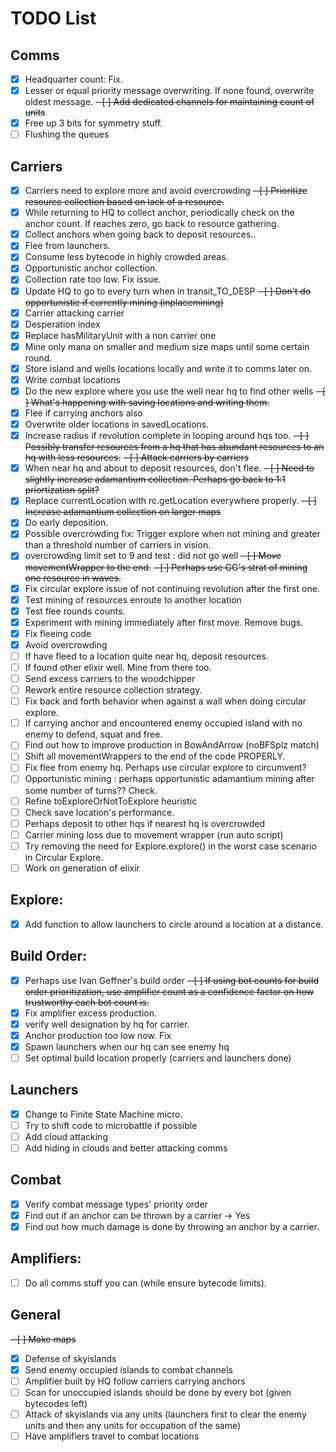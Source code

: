 # TODO List

## Comms

- [x] Headquarter count: Fix.
- [x] Lesser or equal priority message overwriting. If none found, overwrite oldest message.
~~- [ ] Add dedicated channels for maintaining count of units~~
- [x] Free up 3 bits for symmetry stuff.
- [ ] Flushing the queues

## Carriers
- [x] Carriers need to explore more and avoid overcrowding
~~- [ ] Prioritize resource collection based on lack of a resource.~~
- [x] While returning to HQ to collect anchor, periodically check on the anchor count. If reaches zero, go back to resource gathering.
- [x] Collect anchors when going back to deposit resources..
- [x] Flee from launchers.
- [x] Consume less bytecode in highly crowded areas.
- [x] Opportunistic anchor collection.
- [x] Collection rate too low. Fix issue.
- [x] Update HQ to go to every turn when in transit_TO_DESP
~~- [ ] Don't do opportunistic if currently mining (inplacemining)~~
- [x] Carrier attacking carrier
- [x] Desperation index
- [x] Replace hasMilitaryUnit with a non carrier one
- [x] Mine only mana on smaller and medium size maps until some certain round.
- [x] Store island and wells locations locally and write it to comms later on.
- [x] Write combat locations
- [x] Do the new explore where you use the well near hq to find other wells
~~- [ ] What's happening with saving locations and writing them.~~
- [x] Flee if carrying anchors also
- [x] Overwrite older locations in savedLocations.
- [x] Increase radius if revolution complete in looping around hqs too.
~~- [ ] Possibly transfer resources from a hq that has abundant resources to an hq with less resources.~~
~~- [ ] Attack carriers by carriers~~
- [x] When near hq and about to deposit resources, don't flee.
~~- [ ] Need to slightly increase adamantium collection. Perhaps go back to 1:1 priortization split?~~
- [x] Replace currentLocation with rc.getLocation everywhere properly.
~~- [ ] Increase adamantium collection on larger maps~~
- [x] Do early deposition.
- [x] Possible overcrowding fix: Trigger explore when not mining and greater than a threshold number of carriers in vision.
- [x] overcrowding limit set to 9 and test : did not go well
~~- [ ] Move movementWrapper to the end.~~
~~- [ ] Perhaps use GG's strat of mining one resource in waves.~~
- [x] Fix circular explore issue of not continuing revolution after the first one.
- [x] Test mining of resources enroute to another location
- [x] Test flee rounds counts.
- [x] Experiment with mining immediately after first move. Remove bugs.
- [x] Fix fleeing code
- [x] Avoid overcrowding
- [ ] If have fleed to a location quite near hq, deposit resources.
- [ ] If found other elixir well. Mine from there too.
- [ ] Send excess carriers to the woodchipper
- [ ] Rework entire resource collection strategy.
- [ ] Fix back and forth behavior when against a wall when doing circular explore.
- [ ] If carrying anchor and encountered enemy occupied island with no enemy to defend, squat and free.
- [ ] Find out how to improve production in BowAndArrow (noBFSplz match)
- [ ] Shift all movementWrappers to the end of the code PROPERLY.
- [ ] Fix flee from enemy hq. Perhaps use circular explore to circumvent?
- [ ] Opportunistic mining : perhaps opportunistic adamantium mining after some number of turns?? Check.
- [ ] Refine toExploreOrNotToExplore heuristic
- [ ] Check save location's performance.
- [ ] Perhaps deposit to other hqs if nearest hq is overcrowded
- [ ] Carrier mining loss due to movement wrapper (run auto script)
- [ ] Try removing the need for Explore.explore() in the worst case scenario in Circular Explore.
- [ ] Work on generation of elixir

## Explore:
- [x] Add function to allow launchers to circle around a location at a distance.

## Build Order:
- [x] Perhaps use Ivan Geffner's build order
~~- [ ] If using bot counts for build order prioritization, use amplifier count as a confidence factor on how trustworthy each bot count is.~~
- [x] Fix amplifier excess production.
- [x] verify well designation by hq for carrier.
- [x] Anchor production too low now. Fix
- [x] Spawn launchers when our hq can see enemy hq
- [ ] Set optimal build location properly (carriers and launchers done)

## Launchers

- [x] Change to Finite State Machine micro.
- [ ] Try to shift code to microbattle if possible
- [ ] Add cloud attacking
- [ ] Add hiding in clouds and better attacking comms

## Combat

- [x] Verify combat message types' priority order
- [x] Find out if an anchor can be thrown by a carrier -> Yes
- [x] Find out how much damage is done by throwing an anchor by a carrier.

## Amplifiers:
- [ ] Do all comms stuff you can (while ensure bytecode limits).

## General
~~- [ ]  Make maps~~
- [x]  Defense of skyislands
- [x]  Send enemy occupied islands to combat channels
- [ ]  Amplifier built by HQ follow carriers carrying anchors
- [ ]  Scan for unoccupied islands should be done by every bot (given bytecodes left)
- [ ]  Attack of skyislands via any units (launchers first to clear the enemy units and then any units for occupation of the same)
- [ ]  Have amplifiers travel to combat locations